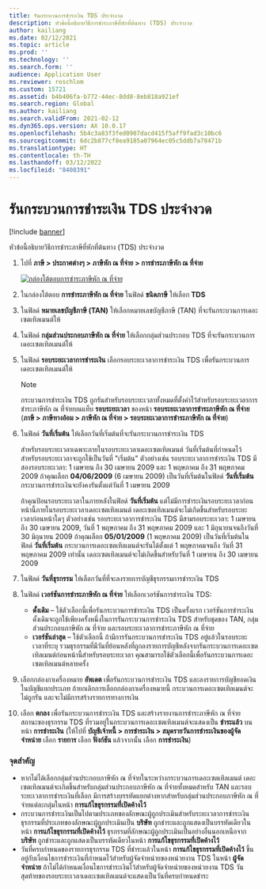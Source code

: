 ```yaml
---
title: รันกระบวนการชําระเงิน TDS ประจำงวด
description: หัวข้อนี้อธิบายวิธีการชำระภาษีที่หักที่ต้นทาง (TDS) ประจำงวด
author: kailiang
ms.date: 02/12/2021
ms.topic: article
ms.prod: ''
ms.technology: ''
ms.search.form: ''
audience: Application User
ms.reviewer: roschlom
ms.custom: 15721
ms.assetid: b4b406fa-b772-44ec-8dd8-8eb818a921ef
ms.search.region: Global
ms.author: kailiang
ms.search.validFrom: 2021-02-12
ms.dyn365.ops.version: AX 10.0.17
ms.openlocfilehash: 5b4c3a83f3fed0907dacd415f5aff9fad3c10bc6
ms.sourcegitcommit: 6dc2b877cf8ea9185a07964ec05c5ddb7a78471b
ms.translationtype: HT
ms.contentlocale: th-TH
ms.lasthandoff: 03/12/2022
ms.locfileid: "8408391"
---
```

# <a name="run-the-periodic-tds-settlement-process"></a>รันกระบวนการชําระเงิน TDS ประจำงวด

[!include [banner](../includes/banner.md)]

หัวข้อนี้อธิบายวิธีการชำระภาษีที่หักที่ต้นทาง (TDS) ประจำงวด

1. ไปที่ **ภาษี \> ประกาศต่างๆ \> ภาษีหัก ณ ที่จ่าย \> การชำระภาษีหัก ณ ที่จ่าย**

    [![กล่องโต้ตอบการชำระภาษีหัก ณ ที่จ่าย](./media/apac-ind-TDS-47.png)](./media/apac-ind-TDS-47.png)

2. ในกล่องโต้ตอบ **การชำระภาษีหัก ณ ที่จ่าย** ในฟิลด์ **ชนิดภาษี** ให้เลือก **TDS**
3. ในฟิลด์ **หมายเลขบัญชีภาษี (TAN)** ให้เลือกหมายเลขบัญชีภาษี (TAN) ที่จะรันกระบวนการเดอะเซตเทิลเมนต์ให้
4. ในฟิลด์ **กลุ่มส่วนประกอบภาษีหัก ณ ที่จ่าย** ให้เลือกกลุ่มส่วนประกอบ TDS ที่จะรันกระบวนการเดอะเซตเทิลเมนต์ให้
5. ในฟิลด์ **รอบระยะเวลาการชําระเงิน** เลือกรอบระยะเวลาการชําระเงิน TDS เพื่อรันกระบวนการเดอะเซตเทิลเมนต์ให้

    > [!NOTE]
    > กระบวนการชําระเงิน TDS ถูกรันสำหรับรอบระยะเวลาทั้งหมดที่ตั้งค่าไว้สำหรับรอบระยะเวลาการชําระภาษีหัก ณ ที่จ่ายบนแท็บ **รอบระยะเวลา** ของหน้า **รอบระยะเวลาการชําระภาษีหัก ณ ที่จ่าย** (**ภาษี \> ภาษีทางอ้อม \> ภาษีหัก ณ ที่จ่าย \> รอบระยะเวลาการชําระภาษีหัก ณ ที่จ่าย**)

6. ในฟิลด์ **วันที่เริ่มต้น** ให้เลือกวันที่เริ่มต้นที่จะรันกระบวนการชําระเงิน TDS

    สำหรับรอบระยะเวลาเฉพาะภายในรอบระยะเวลาเดอะเซตเทิลเมนต์ วันที่เริ่มต้นที่กําหนดไว้สำหรับรอบระยะเวลาจะถูกใช้เป็นวันที่ "เริ่มต้น" ตัวอย่างเช่น รอบระยะเวลาการชำระเงิน TDS มีสองรอบระยะเวลา: 1 เมษายน ถึง 30 เมษายน 2009 และ 1 พฤษภาคม ถึง 31 พฤษภาคม 2009 ถ้าคุณเลือก **04/06/2009** (6 เมษายน 2009) เป็นวันที่เริ่มต้นในฟิลด์ **วันที่เริ่มต้น** กระบวนการชําระเงินจะยังคงรันตั้งแต่วันที่ 1 เมษายน 2009

    ถ้าคุณป้อนรอบระยะเวลาในภายหลังในฟิลด์ **วันที่เริ่มต้น** แต่ไม่มีการชําระเงินรอบระยะเวลาก่อนหน้านี้ภายในรอบระยะเวลาเดอะเซตเทิลเมนต์ เดอะเซตเทิลเมนต์จะไม่เกิดขึ้นสำหรับรอบระยะเวลาก่อนหน้าใดๆ ตัวอย่างเช่น รอบระยะเวลาการชําระเงิน TDS มีสามรอบระยะเวลา: 1 เมษายน ถึง 30 เมษายน 2009, วันที่ 1 พฤษภาคม ถึง 31 พฤษภาคม 2009 และ 1 มิถุนายนจนถึงวันที่ 30 มิถุนายน 2009 ถ้าคุณเลือก **05/01/2009** (1 พฤษภาคม 2009) เป็นวันที่เริ่มต้นในฟิลด์ **วันที่เริ่มต้น** กระบวนการเดอะเซตเทิลเมนต์จะรันได้ตั้งแต่ 1 พฤษภาคมจนถึง วันที่ 31 พฤษภาคม 2009 เท่านั้น เดอะเซตเทิลเมนต์จะไม่เกิดขึ้นสำหรับวันที่ 1 เมษายน ถึง 30 เมษายน 2009

7. ในฟิลด์ **วันที่ธุรกรรม** ให้เลือกวันที่ที่จะลงรายการบัญชีธุรกรรมการชําระเงิน TDS
8. ในฟิลด์ **เวอร์ชันการชำระภาษีหัก ณ ที่จ่าย** ให้เลือกเวอร์ชันการชำระเงิน TDS:

     - **ดั้งเดิม** – ใช้ตัวเลือกนี้เพื่อรันกระบวนการชําระเงิน TDS เป็นครั้งแรก เวอร์ชันการชําระเงินดั้งเดิมจะถูกใช้เพียงครั้งหนึ่งในการรันกระบวนการชําระเงิน TDS สำหรับชุดของ TAN, กลุ่มส่วนประกอบภาษีหัก ณ ที่จ่าย และรอบระยะเวลาการชําระภาษีหัก ณ ที่จ่าย
    - **เวอร์ชันล่าสุด** – ใช้ตัวเลือกนี้ ถ้ามีการรันกระบวนการชําระเงิน TDS อยู่แล้วในรอบระยะเวลาที่ระบุ รวมธุรกรรมที่มีวันที่ย้อนหลังที่ถูกลงรายการบัญชีหลังจากรันกระบวนการเดอะเซตเทิลเมนต์ก่อนหน้านี้สำหรับรอบระยะเวลา คุณสามารถใช้ตัวเลือกนี้เพื่อรันกระบวนการเดอะเซตเทิลเมนต์หลายครั้ง

9. เลือกกล่องกาเครื่องหมาย **อัพเดต** เพื่อรันกระบวนการชําระเงิน TDS และลงรายการบัญชียอดเงินในบัญชีแยกประเภท ถ้ายกเลิกการเลือกกล่องกาเครื่องหมายนี้ กระบวนการเดอะเซตเทิลเมนต์จะไม่ถูกรัน และจะไม่มีการสร้างรายการทางการเงิน
10. เลือก **ตกลง** เพื่อรันกระบวนการชําระเงิน TDS และสร้างรายงานการชําระภาษีหัก ณ ที่จ่าย สถานะของธุรกรรม TDS ที่รวมอยู่ในกระบวนการเดอะเซตเทิลเมนต์จะแสดงเป็น **ชําระแล้ว** บนหน้า **การชําระเงิน** (ให้ไปที่ **บัญชีเจ้าหนี้ \> การชําระเงิน \> สมุดรายวันการชําระเงินของผู้จัดจำหน่าย** เลือก **รายการ** เลือก **ฟังก์ชัน** แล้วจากนั้น เลือก **การชําระเงิน**)

### <a name="important-points"></a>จุดสําคัญ

- หากไม่ได้เลือกกลุ่มส่วนประกอบภาษีหัก ณ ที่จ่ายในระหว่างกระบวนการเดอะเซตเทิลเมนต์ เดอะเซตเทิลเมนต์จะเกิดขึ้นสำหรับกลุ่มส่วนประกอบภาษีหัก ณ ที่จ่ายทั้งหมดสำหรับ TAN และรอบระยะเวลาการชําระเงินที่เลือก มีการสร้างบรรทัดแยกต่างหากสำหรับกลุ่มส่วนประกอบภาษีหัก ณ ที่จ่ายแต่ละกลุ่มในหน้า **การแก้ไขธุรกรรมที่เปิดค้างไว้**
- กระบวนการชําระเงินเป็นไปตามประเภทของลักษณะผู้ถูกประเมินสำหรับระยะเวลาการชําระเงิน ธุรกรรมที่ประเภทของลักษณะผู้ถูกประเมินเป็น **บริษัท** ถูกชำระและถูกแสดงเป็นบรรทัดเดียวในหน้า **การแก้ไขธุรกรรมที่เปิดค้างไว้** ธุรกรรมที่ลักษณะผู้ถูกประเมินเป็นอย่างอื่นนอกเหนือจาก **บริษัท** ถูกชำระและถูกแสดงเป็นบรรทัดเดียวในหน้า **การแก้ไขธุรกรรมที่เปิดค้างไว้**
- วันที่ครบกําหนดของรายการธุรกรรม TDS ที่ชำระแล้วในหน้า **การแก้ไขธุรกรรมที่เปิดค้างไว้** ขึ้นอยู่กับเงื่อนไขการชำระเงินที่กําหนดไว้สำหรับผู้จัดจำหน่ายของหน่วยงาน TDS ในหน้า **ผู้จัดจำหน่าย** ถ้าไม่ได้กําหนดเงื่อนไขการชําระเงินไว้สำหรับผู้จัดจำหน่ายของหน่วยงาน TDS วันสุดท้ายของรอบระยะเวลาเดอะเซตเทิลเมนต์จะแสดงเป็นวันที่ครบกําหนดชําระ
